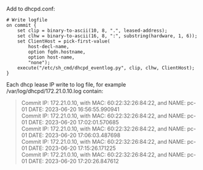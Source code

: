 Add to dhcpd.conf:
```
# Write logfile
on commit {
    set clip = binary-to-ascii(10, 8, ".", leased-address);
    set clhw = binary-to-ascii(16, 8, ":", substring(hardware, 1, 6));
    set ClientHost = pick-first-value(
        host-decl-name,
        option fqdn.hostname,
        option host-name,
        "none");
    execute("/etc/sh_cmd/dhcpd_eventlog.py", clip, clhw, ClientHost);
}
```

Each dhcp lease IP write to log file, for example /var/log/dhcpd/172.21.0.10.log contain:

>Commit IP: 172.21.0.10, with MAC: 60:22:32:26:84:22, and NAME: pc-01 DATE: 2023-06-20 16:56:55.990941<br />
>Commit IP: 172.21.0.10, with MAC: 60:22:32:26:84:22, and NAME: pc-01 DATE: 2023-06-20 17:02:01.570685<br />
>Commit IP: 172.21.0.10, with MAC: 60:22:32:26:84:22, and NAME: pc-01 DATE: 2023-06-20 17:06:03.487698<br />
>Commit IP: 172.21.0.10, with MAC: 60:22:32:26:84:22, and NAME: pc-01 DATE: 2023-06-20 17:15:26.171225<br />
>Commit IP: 172.21.0.10, with MAC: 60:22:32:26:84:22, and NAME: pc-01 DATE: 2023-06-20 17:20:26.847612<br />
